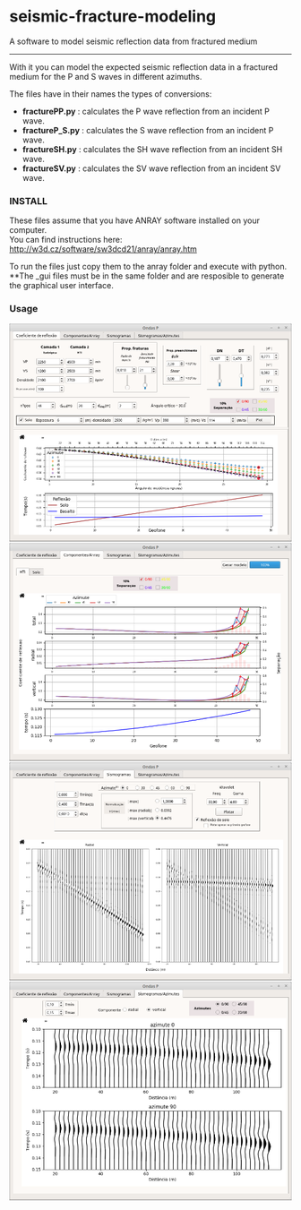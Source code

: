 # seismic-fracture-modeling

A software to model seismic reflection data from fractured medium
____

With it you can model the expected seismic reflection data in a fractured medium for the P and S waves in different azimuths.
<p>
  
The files have in their names the types of conversions:<p>
- **fracturePP.py** : calculates the P wave reflection from an incident P wave.
- **fractureP_S.py** : calculates the S wave reflection from an incident P wave.
- **fractureSH.py** : calculates the SH wave reflection from an incident SH wave.
- **fractureSV.py** : calculates the SV wave reflection from an incident SV wave.
<p><p>
 
### INSTALL

These files assume that you have ANRAY software installed on your computer.<br>
<a>You can find instructions here: http://w3d.cz/software/sw3dcd21/anray/anray.htm <p>
To run the files just copy them to the anray folder and execute with python. **The _gui files must be in the same folder and are resposible to generate the graphical user interface.

### Usage
![alt tag](/images/P_formula_split_min.png)
![alt tag](/images/P_anray.png)
![alt tag](/images/P_anray_sismo_reflec.png)
![alt tag](/images/P_sismo_azm_vertical.png)
